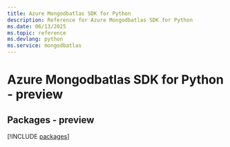 ```yaml
---
title: Azure Mongodbatlas SDK for Python
description: Reference for Azure Mongodbatlas SDK for Python
ms.date: 06/13/2025
ms.topic: reference
ms.devlang: python
ms.service: mongodbatlas
---
```

# Azure Mongodbatlas SDK for Python - preview
## Packages - preview
[!INCLUDE [packages](mongodbatlas-index.md)]